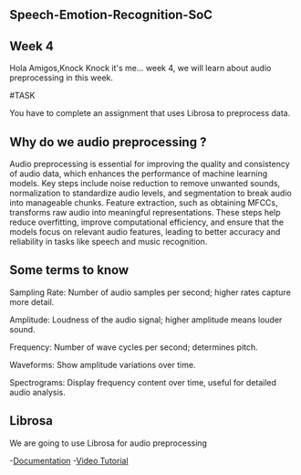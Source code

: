 ## Speech-Emotion-Recognition-SoC
## Week 4

Hola Amigos,Knock Knock it's me... week 4, we will learn about audio preprocessing in this week.

#TASK 

 You have to complete an assignment that uses Librosa to preprocess data.
 

 ## Why do we audio preprocessing ?
Audio preprocessing is essential for improving the quality and consistency of audio data, which enhances the performance of machine learning models. Key steps include noise reduction to remove unwanted sounds, normalization to standardize audio levels, and segmentation to break audio into manageable chunks. Feature extraction, such as obtaining MFCCs, transforms raw audio into meaningful representations. These steps help reduce overfitting, improve computational efficiency, and ensure that the models focus on relevant audio features, leading to better accuracy and reliability in tasks like speech and music recognition.

## Some terms to know
Sampling Rate: Number of audio samples per second; higher rates capture more detail.

Amplitude: Loudness of the audio signal; higher amplitude means louder sound.

Frequency: Number of wave cycles per second; determines pitch.

Waveforms: Show amplitude variations over time.

Spectrograms: Display frequency content over time, useful for detailed audio analysis.

## Librosa
We are going to use Librosa for audio preprocessing

-[Documentation](https://librosa.org/doc/latest/index.html)
-[Video Tutorial](https://youtu.be/MhOdbtPhbLU?si=jgJOd2vQDj8f7Rdt)